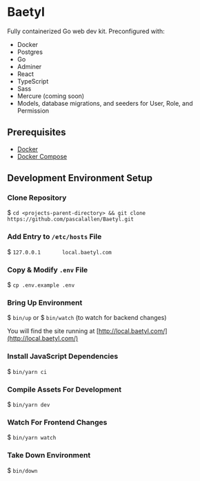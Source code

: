 # Baetyl

Fully containerized Go web dev kit. Preconfigured with:

- Docker
- Postgres
- Go
- Adminer
- React
- TypeScript
- Sass
- Mercure (coming soon)
- Models, database migrations, and seeders for User, Role, and Permission

## Prerequisites

- [Docker](https://www.docker.com/)
- [Docker Compose](https://docs.docker.com/compose/)

## Development Environment Setup

### Clone Repository

$ `cd <projects-parent-directory> && git clone https://github.com/pascalallen/Baetyl.git`

### Add Entry to `/etc/hosts` File

$ `127.0.0.1       local.baetyl.com`

### Copy & Modify `.env` File

$ `cp .env.example .env`

### Bring Up Environment

$ `bin/up` or $ `bin/watch` (to watch for backend changes)

You will find the site running at [http://local.baetyl.com/](http://local.baetyl.com/)

### Install JavaScript Dependencies

$ `bin/yarn ci`

### Compile Assets For Development

$ `bin/yarn dev`

### Watch For Frontend Changes

$ `bin/yarn watch`

### Take Down Environment

$ `bin/down`
